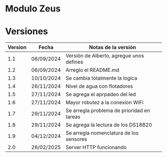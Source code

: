 # Modulo Zeus

# Versiones 
| Version | Fecha | Notas de la versión |
|---------|-------|-------------|
| 1.1 | 06/09/2024  | Versión de Alberto, agregue unos defines|
| 1.2 | 06/09/2024  | Arreglo el README.md |
| 1.3 | 10/10/2024 | Se cambia totalmente la logica |
| 1.4 | 26/11/2024 | Nivel de agua con flotadores |
| 1.5 | 27/11/2024 | Se agrega el aprpadeo del led |
| 1.6 | 27/11/2024 | Mayor robutez a la conexion WiFi |
| 1.7 | 29/11/2024 | Se arregla problema de prioridad en tareas |
| 1.8 | 29/11/2024 | Se agrega la lectura de los DS18B20 |
| 1.9 | 04/12/2024 | Se arregla nomenclatura de los sensores |
| 2.0 | 26/02/2025 | Server HTTP funcionando |